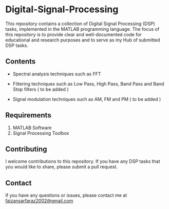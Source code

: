 # Digital-Signal-Processing
This repository contains a collection of Digital Signal Processing (DSP) tasks, implemented in the MATLAB programming language. The focus of this repository is to provide clear and well-documented code for educational and research purposes and to serve as my Hub of submitted DSP tasks.

## Contents
- Spectral analysis techniques such as FFT 
* Filtering techniques such as Low Pass, High Pass, Band Pass and Band Stop filters ( to be added )
+ Signal modulation techniques such as AM, FM and PM ( to be added )

## Requirements
1. MATLAB Software
2. Signal Processing Toolbox

## Contributing
I welcome contributions to this repository. If you have any DSP tasks that you would like to share, please submit a pull request.

## Contact
If you have any questions or issues, please contact me at faizansarfaraz2002@gmail.com
